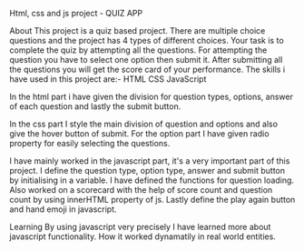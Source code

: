 Html, css and js project - QUIZ APP

About
This project is a quiz based project. There are multiple choice questions and the project has 4 types of different choices. Your task is to complete the quiz by attempting all the questions. For attempting the question you have to select one option then submit it. After submitting all the questions you will get the score card of your performance.
The skills i have used in this project are:-
HTML
CSS
JavaScript

In the html part i have given the division for question types, options, answer of each question and lastly the submit button.

In the css part I style the main division of question and options and also give the hover button of submit. For the option part I have given radio property for easily selecting the questions.

I have mainly worked in the javascript part, it's a very important part of this project. I define the question type, option type, answer and submit button by initialising in a variable. I have defined the functions for question loading. Also worked on a scorecard with the help of score count and question count by using innerHTML property of js. Lastly define the play again button and hand emoji in javascript.

Learning
By using javascript very precisely I have learned more about javascript functionality. How it worked dynamatily in real world entities.
